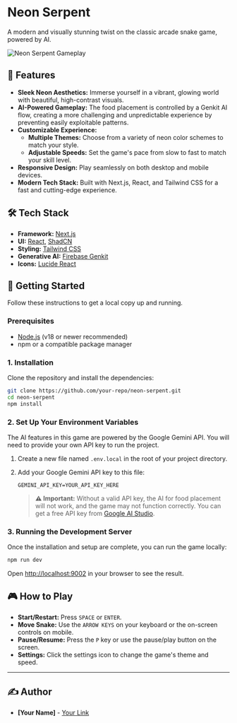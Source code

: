 # Neon Serpent

A modern and visually stunning twist on the classic arcade snake game, powered by AI.

![Neon Serpent Gameplay](https://storage.googleapis.com/stedi-assets/neon-serpent-screenshot.png)

## 🌟 Features

- **Sleek Neon Aesthetics:** Immerse yourself in a vibrant, glowing world with beautiful, high-contrast visuals.
- **AI-Powered Gameplay:** The food placement is controlled by a Genkit AI flow, creating a more challenging and unpredictable experience by preventing easily exploitable patterns.
- **Customizable Experience:**
  - **Multiple Themes:** Choose from a variety of neon color schemes to match your style.
  - **Adjustable Speeds:** Set the game's pace from slow to fast to match your skill level.
- **Responsive Design:** Play seamlessly on both desktop and mobile devices.
- **Modern Tech Stack:** Built with Next.js, React, and Tailwind CSS for a fast and cutting-edge experience.

## 🛠️ Tech Stack

- **Framework:** [Next.js](https://nextjs.org/)
- **UI:** [React](https://react.dev/), [ShadCN](https://ui.shadcn.com/)
- **Styling:** [Tailwind CSS](https://tailwindcss.com/)
- **Generative AI:** [Firebase Genkit](https://firebase.google.com/docs/genkit)
- **Icons:** [Lucide React](https://lucide.dev/)

## 🚀 Getting Started

Follow these instructions to get a local copy up and running.

### Prerequisites

- [Node.js](https://nodejs.org/) (v18 or newer recommended)
- npm or a compatible package manager

### 1. Installation

Clone the repository and install the dependencies:

```bash
git clone https://github.com/your-repo/neon-serpent.git
cd neon-serpent
npm install
```

### 2. Set Up Your Environment Variables

The AI features in this game are powered by the Google Gemini API. You will need to provide your own API key to run the project.

1.  Create a new file named `.env.local` in the root of your project directory.
2.  Add your Google Gemini API key to this file:

    ```
    GEMINI_API_KEY=YOUR_API_KEY_HERE
    ```

    > **⚠️ Important:** Without a valid API key, the AI for food placement will not work, and the game may not function correctly. You can get a free API key from [Google AI Studio](https://aistudio.google.com/app/apikey).

### 3. Running the Development Server

Once the installation and setup are complete, you can run the game locally:

```bash
npm run dev
```

Open [http://localhost:9002](http://localhost:9002) in your browser to see the result.

## 🎮 How to Play

- **Start/Restart:** Press `SPACE` or `ENTER`.
- **Move Snake:** Use the `ARROW KEYS` on your keyboard or the on-screen controls on mobile.
- **Pause/Resume:** Press the `P` key or use the pause/play button on the screen.
- **Settings:** Click the settings icon to change the game's theme and speed.

---

## ✍️ Author

- **[Your Name]** - [Your Link]()
